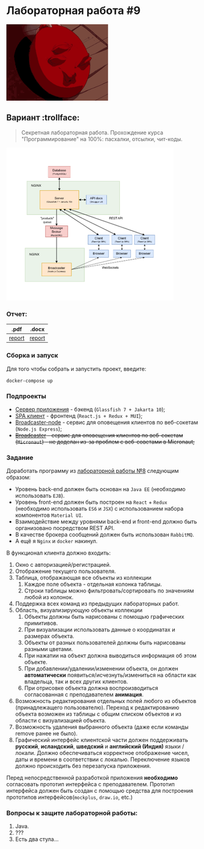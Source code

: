 # Лабораторная работа #9

<img alt="Behelit scream" src="https://github.com/maxbarsukov/itmo/blob/master/.docs/behelit-scream.gif" height="200">

## Вариант :trollface:

> Секретная лабораторная работа. Прохождение курса "Программирование" на 100%: пасхалки, отсылки, чит-коды.

<img alt="Диаграмма приложения" src="./docs/diagram.png" height="400">

### Отчет:

|.pdf|.docx|
|-|-|
| [report](./docs/report.pdf) | [report](./docs/report.docx) |

### Сборка и запуск

Для того чтобы собрать и запустить проект, введите:

    docker-compose up

### Подпроекты

- [Сервер приложения](./app) - бэкенд (`Glassfish 7 + Jakarta 10`);
- [SPA клиент](./client/README.md) - фронтенд (`React.js + Redux + MUI`);
- [Broadcaster-node](./broadcaster-node) - сервис для оповещения клиентов по веб-сокетам (`Node.js Express`);
- ~~[Broadcaster](./broadcaster) - сервис для оповещения клиентов по веб-сокетам (`Micronaut`) - не доделан из-за проблем с веб-советами в Micronaut;~~

### Задание

Доработать программу из [лабораторной работы №8](../lab8) следующим образом:

- Уровень back-end должен быть основан на `Java EE` (необходимо использовать `EJB`).
- Уровень front-end должен быть построен на `React` + `Redux` (необходимо использовать `ES6` и `JSX`) с использованием набора компонентов `Material UI`.
- Взаимодействие между уровнями back-end и front-end должно быть организовано посредством REST API.
- В качестве брокера сообщений должен быть использован `RabbitMQ`.
- А ещё я `Nginx` и `docker` накинул.

В функционал клиента должно входить:

1. Окно с авторизацией/регистрацией.
2. Отображение текущего пользователя.
3. Таблица, отображающая все объекты из коллекции
    1. Каждое поле объекта - отдельная колонка таблицы.
    2. Строки таблицы можно фильтровать/сортировать по значениям любой из колонок.
4. Поддержка всех команд из предыдущих лабораторных работ.
5. Область, визуализирующую объекты коллекции
   1. Объекты должны быть нарисованы с помощью графических примитивов.
   2. При визуализации использовать данные о координатах и размерах объекта.
   3. Объекты от разных пользователей должны быть нарисованы разными цветами.
   4. При нажатии на объект должна выводиться информация об этом объекте.
   5. При добавлении/удалении/изменении объекта, он должен **автоматически** появиться/исчезнуть/измениться на области как владельца, так и всех других клиентов.
   6. При отрисовке объекта должна воспроизводиться согласованная с преподавателем **анимация**.
6. Возможность редактирования отдельных полей любого из объектов (принадлежащего пользователю). Переход к редактированию объекта возможен из таблицы с общим списком объектов и из области с визуализацией объекта.
7. Возможность удаления выбранного объекта (даже если команды remove ранее не было).
8. Графический интерфейс клиентской части должен поддерживать **русский**, **исландский**, **шведский** и **английский (Индия)** языки / локали. Должно обеспечиваться корректное отображение чисел, даты и времени в соответствии с локалью. Переключение языков должно происходить без перезапуска приложения.

Перед непосредственной разработкой приложения **необходимо** согласовать прототип интерфейса с преподавателем. Прототип интерфейса должен быть создан с помощью средства для построения прототипов интерфейсов(`mockplus`, `draw.io`, etc.)

### Вопросы к защите лабораторной работы:

1. Java.
2. ???
3. Есть два стула...
